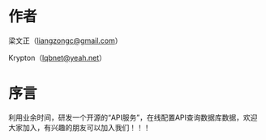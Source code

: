 # 作者 
梁文正（liangzongc@gmail.com）

Krypton（lqbnet@yeah.net）

# 序言
利用业余时间，研发一个开源的“API服务”，在线配置API查询数据库数据，欢迎大家加入，有兴趣的朋友可以加入我们！！！
